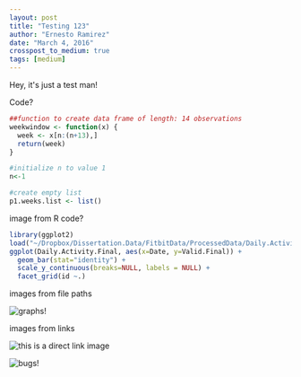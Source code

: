 ```yaml
---
layout: post
title: "Testing 123"
author: "Ernesto Ramirez"
date: "March 4, 2016"
crosspost_to_medium: true
tags: [medium]
---
```


Hey, it's just a test man!

Code?

```r
##function to create data frame of length: 14 observations
weekwindow <- function(x) {
  week <- x[n:(n+13),]
  return(week)
}

#initialize n to value 1
n<-1

#create empty list
p1.weeks.list <- list()
```

image from R code?


```r
library(ggplot2)
load("~/Dropbox/Dissertation.Data/FitbitData/ProcessedData/Daily.Activity.Final.rdata")
ggplot(Daily.Activity.Final, aes(x=Date, y=Valid.Final)) +
  geom_bar(stat="identity") +
  scale_y_continuous(breaks=NULL, labels = NULL) +
  facet_grid(id ~.)
```

images from file paths

![graphs!](/i/posts/2014-11-06/01-lg.jpg)

images from links

![this is a direct link image](https://upload.wikimedia.org/wikipedia/commons/d/d2/Unidentified_insect_4829.jpg)

![bugs!](https://upload.wikimedia.org/wikipedia/commons/6/6d/Metallic_shield_bug444.jpg)